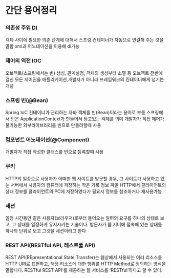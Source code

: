 # 간단 용어정리

### 의존성 주입 DI
객체 사이에 필요한 의존 관계에 대해서 스프링 컨테이너가 자동으로 연결해 주는 것을 말함
xml과 어노테이션을 이용해 di가능

### 제어의 역전 IOC
오브젝트(스프링에서는 빈) 생성, 관계설정, 객체의 생성부터 소멸 등 오브젝트 전반에 걸친 모든 제어권을 애플리케이션,개발자가 아니라 프레임워크의 컨테이너에게 넘기는 개념

### 스프링 빈(@Bean)
Spring IoC 컨테이너가 관리하는 자바 객체를 빈(Bean)이라는 용어로 부름
스프링에서 빈은 ApplicationContext가 만들어서 담고있는 객체를 의미
개발자가 직접 제어가 불가능한 외부라이브러리를 빈으로 만들려할때 사용

### 컴포넌트 어노테이션(@Component)
개발자가 직접 작성한 클래스를 빈으로 등록할때 사용

### 쿠키
HTTP의 일종으로 사용자가 어떠한 웹 사이트를 방문할 경우,
그 사이트가 사용하고 있는 서버에서 사용자의 컴퓨터에 저장하는 작은 기록 정보 파일
HTTP에서 클라이언트의 상태 정보를 클라이언트의 PC에 저장하였다가
필요시 정보를 참조하거나 재사용가능

### 세션
일정 시간동안 같은 사용자(브라우저)로부터 들어오는
일련의 요구를 하나의 상태로 보고, 그 상태를 일정하게 유지시키는 기술이다.
방문자가 웹 서버에 접속해 있는 상태를 하나의 단위로 보고 그것을 세션이라고 한다

### REST API(RESTful API, 레스트풀 API)
REST API(REpresentational State Transfer)는 웹상에서 사용되는 여러 리소스를 HTTP URI로 표현하고, 해당 리소스에 대한 행위를 HTTP Method로 정의하는 방식을 말합니다.
RESTful 
REST API’를 제공하는 웹 서비스를 ‘RESTful’하다고 할 수 있다.
